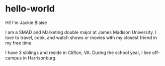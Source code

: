 # hello-world

Hi! I'm Jackie Blaise

I am a SMAD and Marketing double major at James Madison University. I love to travel, cook, and watch shows or movies with my closest friend in my free time. 

I have 3 siblings and reside in Clifton, VA. During the school year, I live off-campus in Harrisonburg. 
